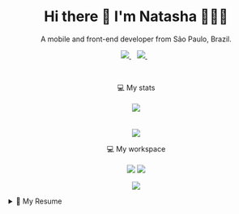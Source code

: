 <h1 align='center'>
  Hi there 👋 I'm Natasha 👩🏻‍💻
</h1>

<p align='center'>
  A mobile and front-end developer from São Paulo, Brazil.
</p>

<p align='center'>
  
  <a href="https://www.linkedin.com/in/natasha-paulon-a91162139">
    <img src="https://img.shields.io/badge/linkedin-%230077B5.svg?&style=for-the-badge&logo=linkedin&logoColor=white" />
  </a>&nbsp;&nbsp;
  <a href="https://www.instagram.com/natashagp/">
    <img src="https://img.shields.io/badge/instagram-%23E4405F.svg?&style=for-the-badge&logo=instagram&logoColor=white" />        
  </a>&nbsp;&nbsp;
  
</p>
<br/>
<p align='center'>
 💻 My stats<br/><br/>
  
 <a href="https://github.com/natashagp/github-readme-stats">
  <img align="center" src="https://github-readme-stats.vercel.app/api?username=natashagp&show_icons=true&theme=dracula" />
</a>
<br/><br/><br/>
<a href="https://github.com/natashagp/github-readme-stats">
  <img align="center" src="https://github-readme-stats.vercel.app/api/top-langs/?username=natashagp&theme=dracula" />
</a>

</p>

<p align='center'>
  💻 My workspace<br/><br/>
  <img src="https://img.shields.io/badge/Apple-MacBook_Air_2017-999999?style=for-the-badge&logo=apple&logoColor=white" />
  <img src="https://img.shields.io/badge/RAM-8GB-%230071C5.svg?&style=for-the-badge&logoColor=white" />
</p>

<p align='center'>
  <a href="#"><img src="https://vistr.dev/badge?repo=natashagp"></a>
</p>

<details>
  <summary>📃 My Resume</summary>


## Education

- 📖  **Computer Engineering**\
📆  2015 - 2020\
📍 **FIAP (Paulista School of Informatics and Administration)** - São Paulo, Brazil

## Experience

<img align="right" src="https://img.shields.io/badge/HTML5-E34F26?style=for-the-badge&logo=html5&logoColor=white" />
<img align="right" src="https://img.shields.io/badge/CSS3-1572B6?style=for-the-badge&logo=css3&logoColor=white" />
<img align="right" src="https://img.shields.io/badge/JavaScript-323330?style=for-the-badge&logo=javascript&logoColor=F7DF1E" />
<img align="right" src="https://img.shields.io/badge/Vue.js-35495E?style=for-the-badge&logo=vue.js&logoColor=4FC08D" />
<img align="right" src="https://img.shields.io/badge/React_Native-20232A?style=for-the-badge&logo=react&logoColor=61DAFB" />

- 👩🏻‍💻 **Front-End Developer Intern**\
📆 2019 - 2020\
📍 **up.p** - São Paulo, Brazil

<img align="right" src="https://img.shields.io/badge/.NET-5C2D91?style=for-the-badge&logo=.net&logoColor=white" />
<img align="right" src="https://img.shields.io/badge/Microsoft_SQL_Server-CC2927?style=for-the-badge&logo=microsoft-sql-server&logoColor=white" />

- 👩🏻‍💻 **IT Intern**\
📆 2018 - 2019\
📍 **Brink's Brazil** - São Paulo, Brazil

</details>


